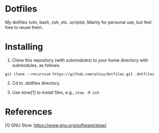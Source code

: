 
# Dotfiles
My dotfiles (vim, bash, zsh, etc. scripts). Mainly for personal use, but feel free to reuse them.

# Installing

 1. Clone this repository (with submodules) to your home directory with submodules, as follows:

 `git clone --recursive https://github.com/atisu/dotfiles.git .dotfiles`

 2. Cd to .dotfiles directory.

 3. Use stow[1] to install files, e.g., `stow -R zsh`

# References
 
[1] GNU Stow. https://www.gnu.org/software/stow/

